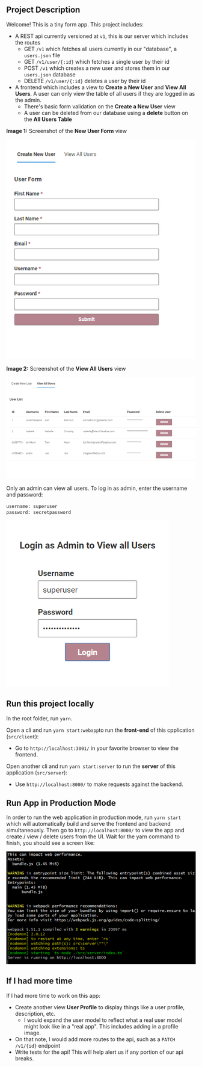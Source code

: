 ## Project Description
Welcome! This is a tiny form app. This project includes:
- A REST api currently versioned at `v1`, this is our server which includes the routes
  - GET `/v1` which fetches all users currently in our "database", a `users.json` file
  - GET `/v1/user/{:id}` which fetches a single user by their id
  - POST `/v1` which creates a new user and stores them in our `users.json` database
  - DELETE `/v1/user/{:id}` deletes a user by their id
- A frontend which includes a view to **Create a New User** and **View All Users**. A user can only view the table of all users if they are logged in as the admin.
  - There's basic form validation on the **Create a New User** view
  - A user can be deleted from our database using a **delete** button on the **All Users Table**

**Image 1:** Screenshot of the **New User Form** view

![A screenshot of the new user form page](image.png)

**Image 2:** Screenshot of the **View All Users** view

![A screenshot of the view all users page](image-1.png)

Only an admin can view all users. To log in as admin, enter the username and password:

```
username: superuser
password: secretpassword
```

![A screenshot of the admin log in page](image-3.png)

## Run this project locally

In the root folder, run `yarn`.

Open a cli and run `yarn start:webapp`to run the **front-end** of this cpplication (`src/client`):
  - Go to `http://localhost:3001/` in your favorite browser to view the frontend.

Open another cli and run `yarn start:server` to run the **server** of this application (`src/server`):
  - Use `http://localhost:8000/` to make requests against the backend.

## Run App in Production Mode

In order to run the web application in production mode, run `yarn start` which will automatically build and serve the frontend and backend simultaneously. Then go to `http://localhost:8000/` to view the app and create / view / delete users from the UI. Wait for the yarn command to finish, you should see a screen like:

![Screenshot of cli displaying what port in localhost to view app on](image-2.png)

## If I had more time

If I had more time to work on this app:
- Create another view **User Profile** to display things like a user profile, description, etc.
  - I would expand the user model to reflect what a real user model might look like in a "real app". This includes adding in a profile image.
- On that note, I would add more routes to the api, such as a `PATCH /v1/{id}` endpoint
- Write tests for the api! This will help alert us if any portion of our api breaks.

